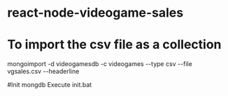 # react-node-videogame-sales

# To import the csv file as a collection
mongoimport -d videogamesdb -c videogames --type csv --file vgsales.csv --headerline

#Init mongdb
Execute init.bat

